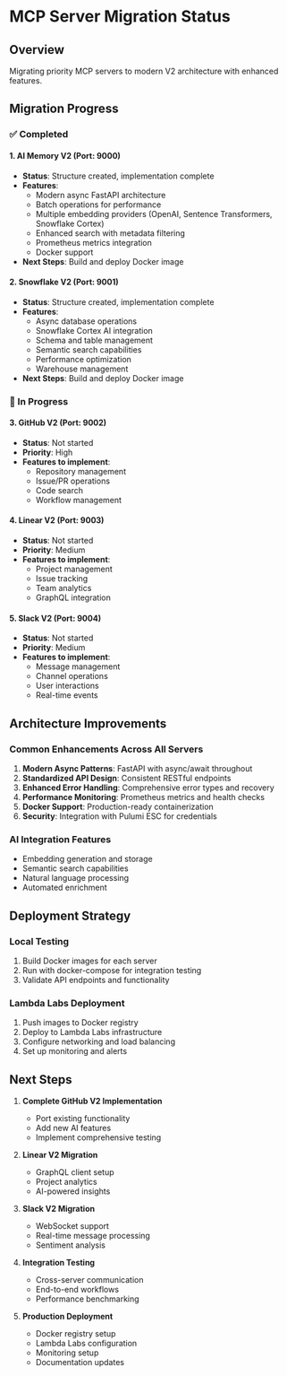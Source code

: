 # MCP Server Migration Status

## Overview
Migrating priority MCP servers to modern V2 architecture with enhanced features.

## Migration Progress

### ✅ Completed

#### 1. AI Memory V2 (Port: 9000)
- **Status**: Structure created, implementation complete
- **Features**:
  - Modern async FastAPI architecture
  - Batch operations for performance
  - Multiple embedding providers (OpenAI, Sentence Transformers, Snowflake Cortex)
  - Enhanced search with metadata filtering
  - Prometheus metrics integration
  - Docker support
- **Next Steps**: Build and deploy Docker image

#### 2. Snowflake V2 (Port: 9001)
- **Status**: Structure created, implementation complete
- **Features**:
  - Async database operations
  - Snowflake Cortex AI integration
  - Schema and table management
  - Semantic search capabilities
  - Performance optimization
  - Warehouse management
- **Next Steps**: Build and deploy Docker image

### 🚧 In Progress

#### 3. GitHub V2 (Port: 9002)
- **Status**: Not started
- **Priority**: High
- **Features to implement**:
  - Repository management
  - Issue/PR operations
  - Code search
  - Workflow management

#### 4. Linear V2 (Port: 9003)
- **Status**: Not started
- **Priority**: Medium
- **Features to implement**:
  - Project management
  - Issue tracking
  - Team analytics
  - GraphQL integration

#### 5. Slack V2 (Port: 9004)
- **Status**: Not started
- **Priority**: Medium
- **Features to implement**:
  - Message management
  - Channel operations
  - User interactions
  - Real-time events

## Architecture Improvements

### Common Enhancements Across All Servers
1. **Modern Async Patterns**: FastAPI with async/await throughout
2. **Standardized API Design**: Consistent RESTful endpoints
3. **Enhanced Error Handling**: Comprehensive error types and recovery
4. **Performance Monitoring**: Prometheus metrics and health checks
5. **Docker Support**: Production-ready containerization
6. **Security**: Integration with Pulumi ESC for credentials

### AI Integration Features
- Embedding generation and storage
- Semantic search capabilities
- Natural language processing
- Automated enrichment

## Deployment Strategy

### Local Testing
1. Build Docker images for each server
2. Run with docker-compose for integration testing
3. Validate API endpoints and functionality

### Lambda Labs Deployment
1. Push images to Docker registry
2. Deploy to Lambda Labs infrastructure
3. Configure networking and load balancing
4. Set up monitoring and alerts

## Next Steps

1. **Complete GitHub V2 Implementation**
   - Port existing functionality
   - Add new AI features
   - Implement comprehensive testing

2. **Linear V2 Migration**
   - GraphQL client setup
   - Project analytics
   - AI-powered insights

3. **Slack V2 Migration**
   - WebSocket support
   - Real-time message processing
   - Sentiment analysis

4. **Integration Testing**
   - Cross-server communication
   - End-to-end workflows
   - Performance benchmarking

5. **Production Deployment**
   - Docker registry setup
   - Lambda Labs configuration
   - Monitoring setup
   - Documentation updates
